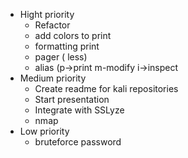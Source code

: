 * Hight priority 
    * Refactor
    * add colors to print
    * formatting print
    * pager ( less)
    * alias (p->print m-modify i->inspect
* Medium priority 
    * Create readme for kali repositories
    * Start presentation
    * Integrate with SSLyze
    * nmap
* Low priority
    * bruteforce password
